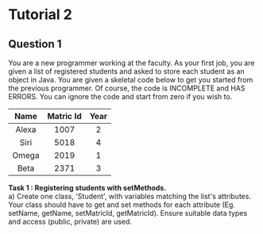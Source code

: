 # Tutorial 2
## Question 1
You are a new programmer working at the faculty. As your first job, you are given a list of registered students and asked to store each student as an object in Java. You are given a skeletal code below to get you started from the previous programmer. Of course, the code is INCOMPLETE and HAS ERRORS. You can ignore the code and start from zero if you wish to. 

| Name | Matric Id | Year |
|:----:|:---------:|:----:|
|Alexa |1007	     |  2		|		 
|Siri  |5018	     |  4		|		 
|Omega |2019	     |  1		|		 
|Beta	 |2371	     |  3		|		

**Task 1 : Registering students with setMethods.**\
a) Create one class, 'Student', with variables matching the list's attributes. Your class should have to get and set methods for each attribute (Eg. setName, getName, setMatricId, getMatricId). Ensure suitable data types and access (public, private) are used. 
